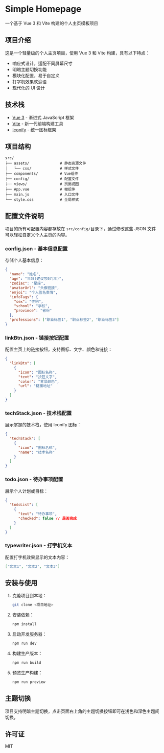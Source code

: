# Simple Homepage

一个基于 Vue 3 和 Vite 构建的个人主页模板项目

## 项目介绍

这是一个轻量级的个人主页项目，使用 Vue 3 和 Vite 构建，具有以下特点：

- 响应式设计，适配不同屏幕尺寸
- 明暗主题切换功能
- 模块化配置，易于自定义
- 打字机效果欢迎语
- 现代化的 UI 设计

## 技术栈

- [Vue 3](https://v3.vuejs.org/) - 渐进式 JavaScript 框架
- [Vite](https://vitejs.dev/) - 新一代前端构建工具
- [Iconify](https://iconify.design/) - 统一图标框架

## 项目结构

```
src/
├── assets/              # 静态资源文件
│   └── css/             # 样式文件
├── components/          # Vue组件
├── config/              # 配置文件
├── views/               # 页面视图
├── App.vue              # 根组件
├── main.js              # 入口文件
└── style.css            # 全局样式
```

## 配置文件说明

项目的所有可配置内容都存放在 `src/config/`目录下，通过修改这些 JSON 文件可以轻松自定义个人主页的内容。

### config.json - 基本信息配置

存储个人基本信息：

```json
{
  "name": "姓名",
  "age": "年龄(建议写0几年)",
  "zodiac": "星座",
  "avatarUrl": "头像链接",
  "emjoi": "个人签名表情",
  "infoTags": {
    "sex": "性别",
    "school": "学校",
    "province": "省份"
  },
  "professions": ["职业标签1", "职业标签2", "职业标签3"]
}
```

### linkBtn.json - 链接按钮配置

配置主页上的链接按钮，支持图标、文字、颜色和链接：

```json
{
  "linkBtn": [
    {
      "icon": "图标名称",
      "text": "按钮文字",
      "color": "背景颜色",
      "url": "链接地址"
    }
  ]
}
```

### techStack.json - 技术栈配置

展示掌握的技术栈，使用 Iconify 图标：

```json
{
  "techStack": [
    {
      "icon": "图标名称",
      "name": "技术名称"
    }
  ]
}
```

### todo.json - 待办事项配置

展示个人计划或目标：

```json
{
  "todoList": [
    {
      "text": "待办事项",
      "checked": false // 是否完成
    }
  ]
}
```

### typewriter.json - 打字机文本

配置打字机效果显示的文本内容：

```json
["文本1", "文本2", "文本3"]
```

## 安装与使用

1. 克隆项目到本地：

   ```bash
   git clone <项目地址>
   ```

2. 安装依赖：

   ```bash
   npm install
   ```

3. 启动开发服务器：

   ```bash
   npm run dev
   ```

4. 构建生产版本：

   ```bash
   npm run build
   ```

5. 预览生产构建：
   ```bash
   npm run preview
   ```

## 主题切换

项目支持明暗主题切换，点击页面右上角的主题切换按钮即可在浅色和深色主题间切换。

## 许可证

MIT
